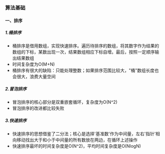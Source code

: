 ### 算法基础
#### 一、排序
##### 1.桶排序
* 桶排序是借用数组，实现快速排序。遍历待排序的数组，将其数字作为结果的数组的下标，某数出现一次，结果数组相应下标自增。最后，按照一定顺序输出结果数组
* 时间复杂度为O(M+N)
* 桶排序有很大的缺陷：只能处理整数；如果排序范围比较大，"桶"数组长度也会很大，浪费大量空间
##### 2.冒泡排序
* 冒泡排序的核心部分是双重嵌套循环，复杂度为O(N^2)
* 冒泡排序的改进都比较失败
##### 3.快速排序
* 快速排序的思想借鉴了二分法；核心是选择'基准数'作为中间量，左右'指针'相向移动找出大于和小于中间量的所有数放在两边，在循环上述操作
* 快速排序最坏的时间复杂度是O(N^2)，平均时间复杂度是O(NlogN)